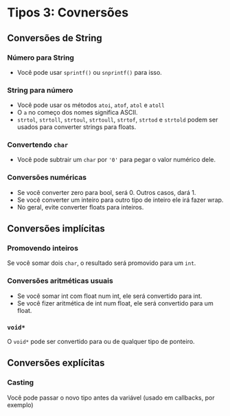 # Tipos 3: Covnersões

## Conversões de String

### Número para String

- Você pode usar `sprintf()` ou `snprintf()` para isso.

### String para número

- Você pode usar os métodos `atoi`, `atof`, `atol` e `atoll`
- O `a` no começo dos nomes significa ASCII.
- `strtol`, `strtoll`, `strtoul`, `strtoull`, `strtof`, `strtod` e `strtold` podem ser usados para converter strings para floats.

### Convertendo `char`

- Você pode subtrair um `char` por `'0'` para pegar o valor numérico dele.

### Conversões numéricas

- Se você converter zero para bool, será 0. Outros casos, dará 1.
- Se você converter um inteiro para outro tipo de inteiro ele irá fazer wrap.
- No geral, evite converter floats para inteiros.

## Conversões implícitas

### Promovendo inteiros

Se você somar dois `char`, o resultado será promovido para um `int`.

### Conversões aritméticas usuais

- Se você somar int com float num int, ele será convertido para int.
- Se você fizer aritmética de int num float, ele será convertido para um float.

### `void*`

O `void*` pode ser convertido para ou de qualquer tipo de ponteiro.

## Conversões explícitas

### Casting

Você pode passar o novo tipo antes da variável (usado em callbacks, por exemplo)
